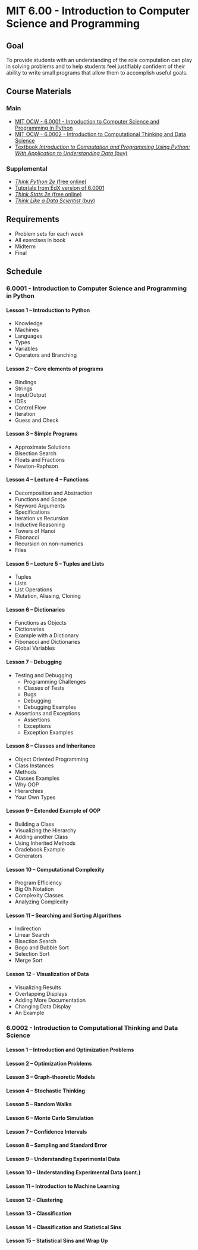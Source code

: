 # MIT 6.00 - Introduction to Computer Science and Programming

## Goal

To provide students with an understanding of the role computation can play in solving problems and to help students feel justifiably confident of their ability to write small programs that allow them to accomplish useful goals.

## Course Materials

### Main

- [MIT OCW - 6.0001 - Introduction to Computer Science and Programming in Python](https://ocw.mit.edu/courses/electrical-engineering-and-computer-science/6-0001-introduction-to-computer-science-and-programming-in-python-fall-2016/index.htm)
- [MIT OCW - 6.0002 - Introduction to Computational Thinking and Data Science](https://ocw.mit.edu/courses/electrical-engineering-and-computer-science/6-0002-introduction-to-computational-thinking-and-data-science-fall-2016/)
- [Textbook _Introduction to Computation and Programming Using Python: With Application to Understanding Data_ (buy)](https://www.amazon.com/Introduction-Computation-Programming-Using-Python/dp/0262529629/ref=pd_lpo_sbs_14_t_0?_encoding=UTF8&psc=1&refRID=PA4WJEFRBT09HDKVTWMQ)

### Supplemental

- [_Think Python 2e_ (free online)](http://greenteapress.com/wp/think-python-2e/)
- [Tutorials from EdX version of 6.0001](https://plus.google.com/u/0/106151843486000968534)
- [_Think Stats 2e_ (free online)](https://greenteapress.com/wp/think-stats-2e/)
- [_Think Like a Data Scientist_ (buy)](https://www.amazon.com/Think-Like-Scientist-step-step/dp/1633430278)


## Requirements

- Problem sets for each week
- All exercises in book
- Midterm
- Final

## Schedule

### 6.0001 - Introduction to Computer Science and Programming in Python

#### Lesson 1 &ndash; Introduction to Python

- Knowledge
- Machines
- Languages
- Types
- Variables
- Operators and Branching

#### Lesson 2 &ndash; Core elements of programs

- Bindings
- Strings
- Input/Output
- IDEs
- Control Flow
- Iteration
- Guess and Check

#### Lesson 3 &ndash; Simple Programs

- Approximate Solutions
- Bisection Search
- Floats and Fractions
- Newton-Raphson

#### Lesson 4 &ndash; Lecture 4 – Functions

- Decomposition and Abstraction
- Functions and Scope
- Keyword Arguments
- Specifications
- Iteration vs Recursion
- Inductive Reasoning
- Towers of Hanoi
- Fibonacci
- Recursion on non-numerics
- Files

#### Lesson 5 &ndash;  Lecture 5 – Tuples and Lists

- Tuples
- Lists
- List Operations
- Mutation, Aliasing, Cloning

#### Lesson 6 &ndash; Dictionaries

- Functions as Objects
- Dictionaries
- Example with a Dictionary
- Fibonacci and Dictionaries
- Global Variables

#### Lesson 7 &ndash; Debugging

- Testing and Debugging
  - Programming Challenges
  - Classes of Tests
  - Bugs
  - Debugging
  - Debugging Examples
- Assertions and Exceptions
  - Assertions
  - Exceptions
  - Exception Examples

#### Lesson 8 &ndash; Classes and Inheritance

- Object Oriented Programming
- Class Instances
- Methods
- Classes Examples
- Why OOP
- Hierarchies
- Your Own Types

#### Lesson 9 &ndash; Extended Example of OOP

- Building a Class
- Visualizing the Hierarchy
- Adding another Class
- Using Inherited Methods
- Gradebook Example
- Generators

#### Lesson 10 &ndash; Computational Complexity

- Program Efficiency
- Big Oh Notation
- Complexity Classes
- Analyzing Complexity

#### Lesson 11 &ndash; Searching and Sorting Algorithms

- Indirection
- Linear Search
- Bisection Search
- Bogo and Bubble Sort
- Selection Sort
- Merge Sort

#### Lesson 12 &ndash; Visualization of Data

- Visualizing Results
- Overlapping Displays
- Adding More Documentation
- Changing Data Display
- An Example

### 6.0002 - Introduction to Computational Thinking and Data Science

#### Lesson 1 &ndash; Introduction and Optimization Problems

#### Lesson 2 &ndash; Optimization Problems

#### Lesson 3 &ndash; Graph-theoretic Models

#### Lesson 4 &ndash; Stochastic Thinking

#### Lesson 5 &ndash; Random Walks

#### Lesson 6 &ndash; Monte Carlo Simulation

#### Lesson 7 &ndash; Confidence Intervals

#### Lesson 8 &ndash; Sampling and Standard Error

#### Lesson 9 &ndash; Understanding Experimental Data

#### Lesson 10 &ndash; Understanding Experimental Data (cont.)

#### Lesson 11 &ndash; Introduction to Machine Learning

#### Lesson 12 &ndash; Clustering

#### Lesson 13 &ndash; Classification

#### Lesson 14 &ndash; Classification and Statistical Sins

#### Lesson 15 &ndash; Statistical Sins and Wrap Up
